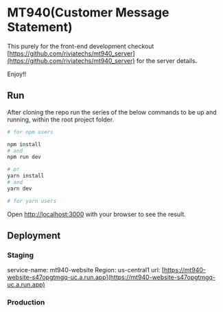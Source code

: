 # MT940(Customer Message Statement)

This purely for the front-end development checkout [https://github.com/riviatechs/mt940_server](https://github.com/riviatechs/mt940_server) for the server details.

Enjoy!!

## Run

After cloning the repo run the series of the below commands to be up and running, within the root project folder.

```bash
# for npm users

npm install
# and
npm run dev

# or
yarn install
# and
yarn dev

# for yarn users
```

Open [http://localhost:3000](http://localhost:3000) with your browser to see the result.

## Deployment

### Staging

service-name: mt940-website
Region: us-central1
url: [https://mt940-website-s47opgtmgq-uc.a.run.app](https://mt940-website-s47opgtmgq-uc.a.run.app)

### Production
